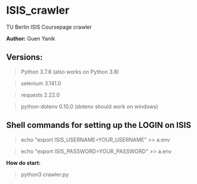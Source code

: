 # ISIS_crawler
TU Berlin ISIS Coursepage crawler 

**Author:** Guen Yanik 
## Versions:
 	
 > Python 	3.7.8 (also works on Python 3.8)
 
 > selenium 	3.141.0
 
 > requests 	2.22.0
 
 > python-dotenv 	0.10.0		(dotenv should work on windows)
 	
 ## **Shell commands** for setting up the LOGIN on **ISIS**
 
> echo "export ISIS_USERNAME=YOUR_USERNAME" >> a.env

> echo "export ISIS_PASSWORD=YOUR_PASSWORD" >> a.env
	 
**How do start:**
	
> python3 crawler.py
	
